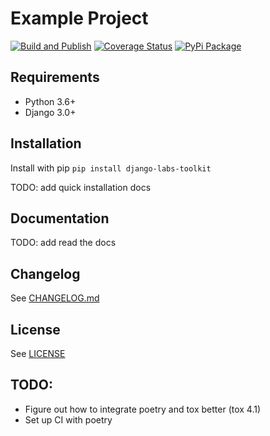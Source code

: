 # Example Project

[![Build and Publish](https://github.com/pennlabs/django-labs-toolkit/actions/workflows/cdkactions_build-and-publish.yaml/badge.svg)](https://github.com/pennlabs/django-labs-toolkit/actions/workflows/cdkactions_build-and-publish.yaml)
[![Coverage Status](https://codecov.io/gh/pennlabs/django-labs-toolkit/branch/master/graph/badge.svg)](https://codecov.io/gh/pennlabs/django-labs-toolkit)
[![PyPi Package](https://img.shields.io/pypi/v/django-labs-toolkit.svg)](https://pypi.org/project/django-labs-toolkit/)

## Requirements

* Python 3.6+
* Django 3.0+

## Installation

Install with pip `pip install django-labs-toolkit`

TODO: add quick installation docs

## Documentation

TODO: add read the docs

## Changelog

See [CHANGELOG.md](https://github.com/pennlabs/django-labs-toolkit/blob/master/CHANGELOG.md)

## License

See [LICENSE](https://github.com/pennlabs/django-labs-toolkit/blob/master/LICENSE)

## TODO:

* Figure out how to integrate poetry and tox better (tox 4.1)
* Set up CI with poetry
